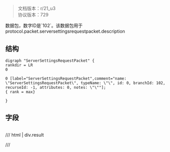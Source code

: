 # <!-- md:samp ServerSettingsRequestPacket -->

> 文档版本：r/21_u3<br/>协议版本：729

<!-- md:samp ServerSettingsRequestPacket -->数据包，数字ID是`102`。该数据包用于protocol.packet.serversettingsrequestpacket.description

## 结构

```viz
digraph "ServerSettingsRequestPacket" {
rankdir = LR
0

0 [label="ServerSettingsRequestPacket",comment="name: \"ServerSettingsRequestPacket\", typeName: \"\", id: 0, branchId: 102, recurseId: -1, attributes: 0, notes: \"\""];
{ rank = max}

}

```

## 字段

```title='ServerSettingsRequestPacket'

```

/// html | div.result

///

